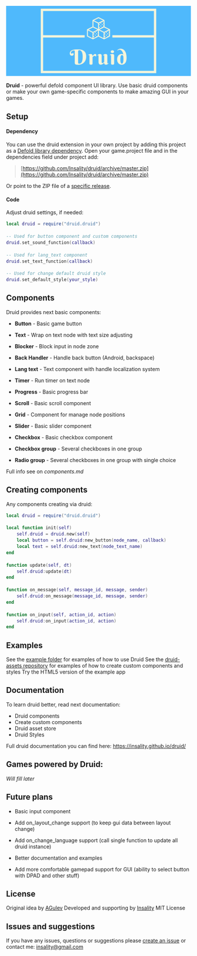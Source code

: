 [![](media/druid_logo.png)](https://insality.github.io/druid/)

**Druid** - powerful defold component UI library. Use basic druid components or make your own game-specific components to make amazing GUI in your games.

## Setup
#### Dependency
You can use the druid extension in your own project by adding this project as a  [Defold library dependency](https://www.defold.com/manuals/libraries/). Open your game.project file and in the dependencies field under project add:

> [https://github.com/Insality/druid/archive/master.zip](https://github.com/Insality/druid/archive/master.zip)

Or point to the ZIP file of a  [specific release](https://github.com/Insality/druid/releases).


#### Code
Adjust druid settings, if needed:
```lua
local druid = require("druid.druid")

-- Used for button component and custom components
druid.set_sound_function(callback)

-- Used for lang_text component
druid.set_text_function(callback)

-- Used for change default druid style
druid.set_default_style(your_style)
```

## Components
Druid provides next basic components:
- **Button** - Basic game button

- **Text** - Wrap on text node with text size adjusting

- **Blocker** - Block input in node zone

- **Back Handler** - Handle back button (Android, backspace)

- **Lang text** - Text component with handle localization system

- **Timer** - Run timer on text node

- **Progress** - Basic progress bar

- **Scroll** - Basic scroll component

- **Grid** - Component for manage node positions

- **Slider** - Basic slider component

- **Checkbox** - Basic checkbox component

- **Checkbox group** - Several checkboxes in one group

- **Radio group** - Several checkboxes in one group with single choice

Full info see on _components.md_

## Creating components
Any components creating via druid:
```lua
local druid = require("druid.druid")

local function init(self)
	self.druid = druid.new(self)
	local button = self.druid:new_button(node_name, callback)
	local text = self.druid:new_text(node_text_name)
end

function update(self, dt)
	self.druid:update(dt)
end

function on_message(self, message_id, message, sender)
	self.druid:on_message(message_id, message, sender)
end

function on_input(self, action_id, action)
	self.druid:on_input(action_id, action)
end
```

## Examples
See the [example folder](https://github.com/Insality/druid/tree/develop/example/kenney) for examples of how to use Druid
See the [druid-assets repository](https://github.com/Insality/druid-assets) for examples of how to create custom components and styles
Try the HTML5 version of the example app

## Documentation
To learn druid better, read next documentation:
- Druid components
- Create custom components
- Druid asset store
- Druid Styles

Full druid documentation you can find here:
https://insality.github.io/druid/

## Games powered by Druid:
_Will fill later_

## Future plans

- Basic input component

- Add on_layout_change support (to keep gui data between layout change)

- Add on_change_language support (call single function to update all druid instance)

- Better documentation and examples

- Add more comfortable gamepad support for GUI (ability to select button with DPAD and other stuff)

## License
Original idea by [AGulev](https://github.com/AGulev)
Developed and supporting by [Insality](https://github.com/Insality)
MIT License


## Issues and suggestions
If you have any issues, questions or suggestions please  [create an issue](https://github.com/Insality/druid/issues)  or contact me:  [insality@gmail.com](mailto:insality@gmail.com)
